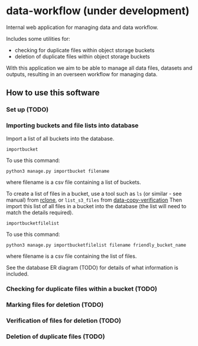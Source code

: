 # data-workflow (under development)

Internal web application for managing data and data workflow. 

Includes some utilities for: 
- checking for duplicate files within object storage buckets
- deletion of duplicate files within object storage buckets

With this application we aim to be able to manage all data files, datasets and outputs, resulting in an overseen workflow for managing data.

## How to use this software

### Set up (TODO)

### Importing buckets and file lists into database

Import a list of all buckets into the database.
```
importbucket
```
To use this command: 
```
python3 manage.py importbucket filename
```
where filename is a csv file containing a list of buckets.

To create a list of files in a bucket, use a tool such as ```ls``` (or similar - see manual) from [rclone](https://rclone.org/), or ```list_s3_files``` from [data-copy-verification](https://github.com/Swiss-Polar-Institute/data-copy-verification) Then import this list of all files in a bucket into the database (the list will need to match the details required).
```
importbucketfilelist
```

To use this command: 
```
python3 manage.py importbucketfilelist filename friendly_bucket_name
```
where filename is a csv file containing the list of files.

See the database ER diagram (TODO) for details of what information is included. 

### Checking for duplicate files within a bucket (TODO)

### Marking files for deletion (TODO)

### Verification of files for deletion (TODO)

### Deletion of duplicate files (TODO)





